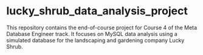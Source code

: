 # lucky_shrub_data_analysis_project
This repository contains the end-of-course project for Course 4 of the Meta Database Engineer track. It focuses on MySQL data analysis using a simulated database for the landscaping and gardening company Lucky Shrub.  
